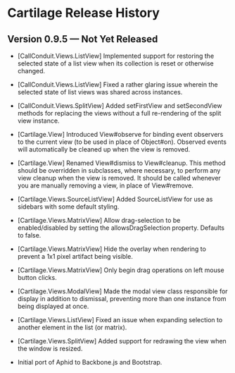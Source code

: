 
# Cartilage Release History

## Version 0.9.5 — Not Yet Released

 * [CallConduit.Views.ListView] Implemented support for restoring the selected
   state of a list view when its collection is reset or otherwise changed.

 * [CallConduit.Views.ListView] Fixed a rather glaring issue wherein the
   selected state of list views was shared across instances.

 * [CallConduit.Views.SplitView] Added setFirstView and setSecondView methods
   for replacing the views without a full re-rendering of the split view
   instance.

 * [Cartilage.View] Introduced View#observe for binding event observers to
   the current view (to be used in place of Object#on). Observed events will
   automatically be cleaned up when the view is removed.

 * [Cartilage.View] Renamed View#dismiss to View#cleanup. This method should
   be overridden in subclasses, where necessary, to perform any view cleanup
   when the view is removed. It should be called whenever you are manually
   removing a view, in place of View#remove.

 * [Cartilage.Views.SourceListView] Added SourceListView for use as sidebars
   with some default styling.

 * [Cartilage.Views.MatrixView] Allow drag-selection to be enabled/disabled by
   setting the allowsDragSelection property. Defaults to false.

 * [Cartilage.Views.MatrixView] Hide the overlay when rendering to prevent a
   1x1 pixel artifact being visible.

 * [Cartilage.Views.MatrixView] Only begin drag operations on left mouse
   button clicks.

 * [Cartilage.Views.ModalView] Made the modal view class responsible for
   display in addition to dismissal, preventing more than one instance from
   being displayed at once.

 * [Cartilage.Views.ListView] Fixed an issue when expanding selection to
   another element in the list (or matrix).

 * [Cartilage.Views.SplitView] Added support for redrawing the view when the
   window is resized.

 * Initial port of Aphid to Backbone.js and Bootstrap.
